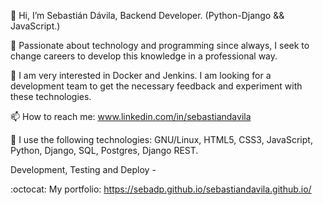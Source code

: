 👋 Hi, I’m Sebastián Dávila, Backend Developer. (Python-Django && JavaScript.)

👀 Passionate about technology and programming since always, I seek to change careers to develop this knowledge in a professional way. 

🌱 I am very interested in Docker and Jenkins. I am looking for a development team to get the necessary feedback and experiment with these technologies.

📫 How to reach me: www.linkedin.com/in/sebastiandavila

:penguin:  I use the following technologies: GNU/Linux, HTML5, CSS3, JavaScript, Python, Django, SQL, Postgres, Django REST. 

Development, Testing and Deploy -

:octocat: My portfolio: https://sebadp.github.io/sebastiandavila.github.io/
